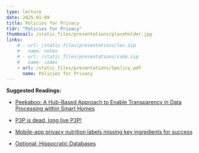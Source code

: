 ```yaml
---
type: lecture
date: 2025-01-09
title: Policies for Privacy
tldr: "Policies for Privacy"
thumbnail: /static_files/presentations/placeholder.jpg
links: 
    # - url: /static_files/presentations/lec.zip
    #   name: notes
    # - url: /static_files/presentations/code.zip
    #   name: codes
    - url: /static_files/presentations/5policy.pdf
      name: Policies for Privacy
---
```

**Suggested Readings:**

- [Peekaboo: A Hub-Based Approach to Enable Transparency in Data Processing within Smart Homes](https://www.haojianj.in/resource/pdf/peekaboo-oakland22.pdf)

- [P3P is dead, long live P3P!](https://lorrie.cranor.org/blog/2012/12/03/p3p-is-dead-long-live-p3p/)

- [Mobile-app privacy nutrition labels missing key ingredients for success](https://dl.acm.org/doi/pdf/10.1145/3563967)

- [Optional: Hippocratic Databases](https://www.vldb.org/conf/2002/S05P02.pdf) 

